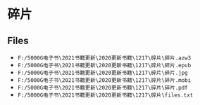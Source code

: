 # 碎片

## Files

- `F:/5000G电子书\2021书籍更新\2020更新书籍\1217\碎片\碎片.azw3`
- `F:/5000G电子书\2021书籍更新\2020更新书籍\1217\碎片\碎片.epub`
- `F:/5000G电子书\2021书籍更新\2020更新书籍\1217\碎片\碎片.jpg`
- `F:/5000G电子书\2021书籍更新\2020更新书籍\1217\碎片\碎片.mobi`
- `F:/5000G电子书\2021书籍更新\2020更新书籍\1217\碎片\碎片.pdf`
- `F:/5000G电子书\2021书籍更新\2020更新书籍\1217\碎片\files.txt`
